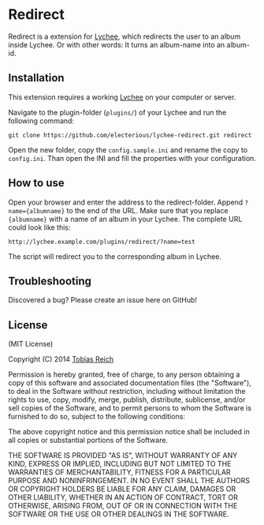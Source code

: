 # Redirect

Redirect is a extension for [Lychee](https://github.com/electerious/Lychee), which redirects the user to an album inside Lychee. Or with other words: It turns an album-name into an album-id.

## Installation

This extension requires a working [Lychee](https://github.com/electerious/Lychee) on your computer or server.

Navigate to the plugin-folder (`plugins/`) of your Lychee and run the following command:

	git clone https://github.com/electerious/lychee-redirect.git redirect
	
Open the new folder, copy the `config.sample.ini` and rename the copy to `config.ini`. Than open the INI and fill the properties with your configuration.

## How to use

Open your browser and enter the address to the redirect-folder. Append `?name={albumname}` to the end of the URL. Make sure that you replace `{albumname}` with a name of an album in your Lychee. The complete URL could look like this:

	http://lychee.example.com/plugins/redirect/?name=test
	
The script will redirect you to the corresponding album in Lychee.

## Troubleshooting

Discovered a bug? Please create an issue here on GitHub!

## License

(MIT License)

Copyright (C) 2014 [Tobias Reich](http://electerious.com)  

Permission is hereby granted, free of charge, to any person obtaining a copy of this software and associated documentation files (the "Software"), to deal in the Software without restriction, including without limitation the rights to use, copy, modify, merge, publish, distribute, sublicense, and/or sell copies of the Software, and to permit persons to whom the Software is furnished to do so, subject to the following conditions:

The above copyright notice and this permission notice shall be included in all copies or substantial portions of the Software.

THE SOFTWARE IS PROVIDED "AS IS", WITHOUT WARRANTY OF ANY KIND, EXPRESS OR IMPLIED, INCLUDING BUT NOT LIMITED TO THE WARRANTIES OF MERCHANTABILITY, FITNESS FOR A PARTICULAR PURPOSE AND NONINFRINGEMENT. IN NO EVENT SHALL THE AUTHORS OR COPYRIGHT HOLDERS BE LIABLE FOR ANY CLAIM, DAMAGES OR OTHER LIABILITY, WHETHER IN AN ACTION OF CONTRACT, TORT OR OTHERWISE, ARISING FROM, OUT OF OR IN CONNECTION WITH THE SOFTWARE OR THE USE OR OTHER DEALINGS IN THE SOFTWARE.
